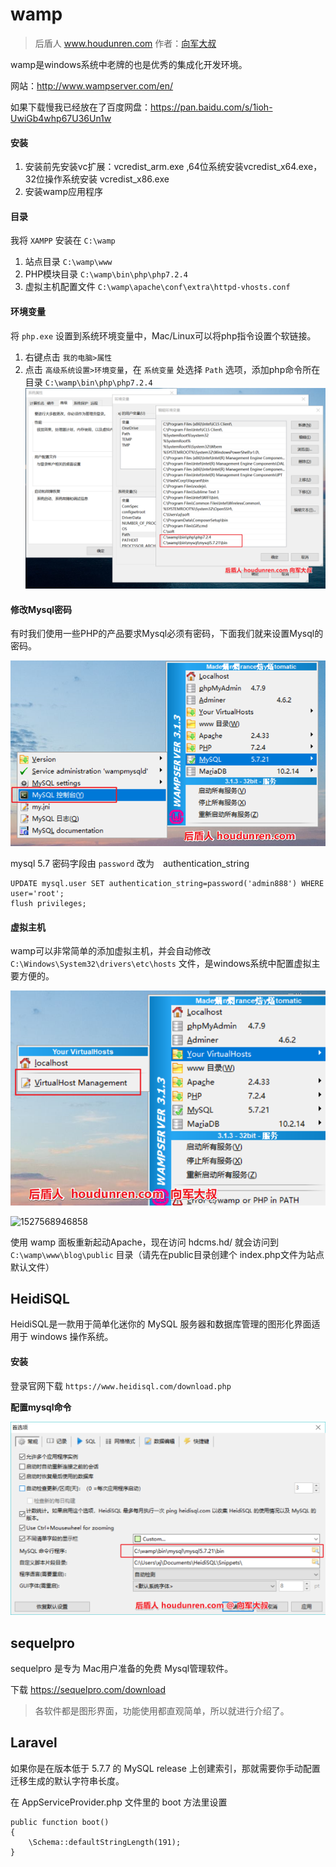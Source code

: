 # wamp

> 后盾人 www.houdunren.com  作者：[向军大叔](http://www.aoxiangjun.com)

wamp是windows系统中老牌的也是优秀的集成化开发环境。

网站：http://www.wampserver.com/en/

如果下载慢我已经放在了百度网盘：https://pan.baidu.com/s/1ioh-UwiGb4whp67U36Un1w

#### 安装

1. 安装前先安装vc扩展：vcredist_arm.exe ,64位系统安装vcredist_x64.exe，32位操作系统安装 vcredist_x86.exe
2. 安装wamp应用程序

#### 目录

我将 `XAMPP` 安装在 `C:\wamp`

1. 站点目录 `C:\wamp\www `
2. PHP模块目录  `C:\wamp\bin\php\php7.2.4`
3. 虚拟主机配置文件 `C:\wamp\apache\conf\extra\httpd-vhosts.conf`

#### 环境变量

 将 `php.exe` 设置到系统环境变量中，Mac/Linux可以将php指令设置个软链接。

1. 右键点击 `我的电脑>属性`
2. 点击 `高级系统设置>环境变量`，在 `系统变量` 处选择 `Path` 选项，添加php命令所在目录 `C:\wamp\bin\php\php7.2.4` ![1527566651813](../assets/1527566651813.png)

#### 修改Mysql密码

有时我们使用一些PHP的产品要求Mysql必须有密码，下面我们就来设置Mysql的密码。

![1527568257353](../assets/1527568257353.png)

mysql 5.7 密码字段由 `password` 改为　authentication_string


```
UPDATE mysql.user SET authentication_string=password('admin888') WHERE user='root';
flush privileges;
```

#### 虚拟主机

wamp可以非常简单的添加虚拟主机，并会自动修改 `C:\Windows\System32\drivers\etc\hosts` 文件，是windows系统中配置虚拟主要方便的。

![1527568991291](../assets/1527568991291.png)

![1527568946858](assets/1527568946858.png)

使用 wamp 面板重新起动Apache，现在访问 hdcms.hd/ 就会访问到  `C:\wamp\www\blog\public` 目录（请先在public目录创建个 index.php文件为站点默认文件）

## HeidiSQL

HeidiSQL是一款用于简单化迷你的 MySQL 服务器和数据库管理的图形化界面适用于 windows 操作系统。 

#### 安装

登录官网下载 `https://www.heidisql.com/download.php`

**配置mysql命令**

![1527570535646](../assets/1527570535646.png)

## sequelpro

sequelpro 是专为 Mac用户准备的免费 Mysql管理软件。

下载 https://sequelpro.com/download

> 各软件都是图形界面，功能使用都直观简单，所以就进行介绍了。

## Laravel

如果你是在版本低于 5.7.7 的 MySQL release 上创建索引，那就需要你手动配置迁移生成的默认字符串长度。

在 AppServiceProvider.php 文件里的 boot 方法里设置 

```
public function boot()
{
 	\Schema::defaultStringLength(191);
}
```
